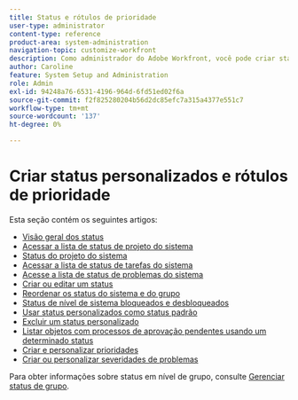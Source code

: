 ```yaml
---
title: Status e rótulos de prioridade
user-type: administrator
content-type: reference
product-area: system-administration
navigation-topic: customize-workfront
description: Como administrador do Adobe Workfront, você pode criar status personalizados para projetos, tarefas e problemas. Eles podem ser para usuários em todo o sistema Workfront ou para grupos ou subgrupos específicos. O status de um item de trabalho representa seu estado de desenvolvimento atual.
author: Caroline
feature: System Setup and Administration
role: Admin
exl-id: 94248a76-6531-4196-964d-6fd51ed02f6a
source-git-commit: f2f825280204b56d2dc85efc7a315a4377e551c7
workflow-type: tm+mt
source-wordcount: '137'
ht-degree: 0%

---
```


# Criar status personalizados e rótulos de prioridade

Esta seção contém os seguintes artigos:

* [Visão geral dos status](../../../administration-and-setup/customize-workfront/creating-custom-status-and-priority-labels/statuses-overview.md)
* [Acessar a lista de status de projeto do sistema](../../../administration-and-setup/customize-workfront/creating-custom-status-and-priority-labels/project-statuses.md)
* [Status do projeto do sistema](../../../administration-and-setup/customize-workfront/creating-custom-status-and-priority-labels/system-project-statuses.md)
* [Acessar a lista de status de tarefas do sistema](../../../administration-and-setup/customize-workfront/creating-custom-status-and-priority-labels/task-statuses.md)
* [Acesse a lista de status de problemas do sistema](../../../administration-and-setup/customize-workfront/creating-custom-status-and-priority-labels/issue-statuses.md)
* [Criar ou editar um status](../../../administration-and-setup/customize-workfront/creating-custom-status-and-priority-labels/create-or-edit-a-status.md)
* [Reordenar os status do sistema e do grupo](../../../administration-and-setup/customize-workfront/creating-custom-status-and-priority-labels/reorder-system-statuses.md)
* [Status de nível de sistema bloqueados e desbloqueados](../../../administration-and-setup/customize-workfront/creating-custom-status-and-priority-labels/lock-or-unlock-a-custom-system-level-status.md)
* [Usar status personalizados como status padrão](../../../administration-and-setup/customize-workfront/creating-custom-status-and-priority-labels/use-custom-statuses-as-default-statuses.md)
* [Excluir um status personalizado](../../../administration-and-setup/customize-workfront/creating-custom-status-and-priority-labels/delete-a-custom-status.md)
* [Listar objetos com processos de aprovação pendentes usando um determinado status](../../../administration-and-setup/customize-workfront/creating-custom-status-and-priority-labels/list-objects-pending-approval-certain-status.md)
* [Criar e personalizar prioridades](../../../administration-and-setup/customize-workfront/creating-custom-status-and-priority-labels/create-customize-priorities.md)
* [Criar ou personalizar severidades de problemas](../../../administration-and-setup/customize-workfront/creating-custom-status-and-priority-labels/create-customize-issue-severities.md)

Para obter informações sobre status em nível de grupo, consulte [Gerenciar status de grupo](../../../administration-and-setup/manage-groups/manage-group-statuses/manage-group-statuses.md).
